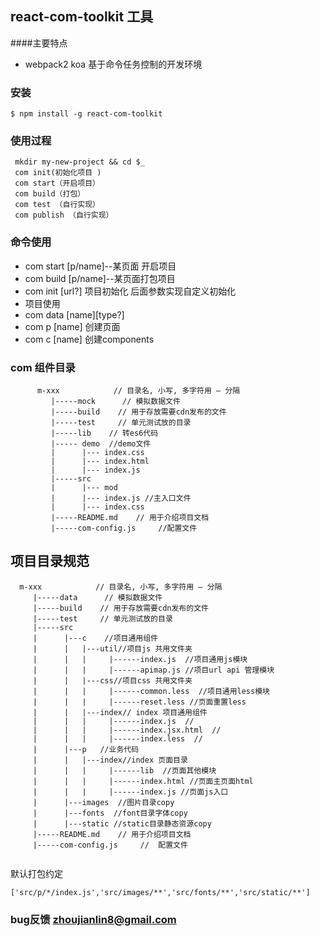 ## react-com-toolkit 工具
####主要特点
* webpack2 koa 基于命令任务控制的开发环境

### 安装

```
$ npm install -g react-com-toolkit 

```

### 使用过程

`````
 mkdir my-new-project && cd $_
 com init(初始化项目 )
 com start（开启项目）
 com build（打包）
 com test （自行实现）
 com publish （自行实现）
`````


### 命令使用
* com start [p/name]--某页面 开启项目
* com build [p/name]--某页面打包项目
* com init [url?] 项目初始化 后面参数实现自定义初始化
* 项目使用
* com data [name][type?]
* com p [name] 创建页面
* com c [name]  创建components


### com 组件目录

```
      m-xxx            // 目录名, 小写, 多字符用 – 分隔
         |-----mock      // 模拟数据文件
         |-----build    // 用于存放需要cdn发布的文件
         |-----test     // 单元测试放的目录
         |-----lib    // 转es6代码
         |----- demo  //demo文件
         |      |--- index.css
         |      |--- index.html
         |      |--- index.js
         |-----src
         |      |--- mod
         |      |--- index.js //主入口文件
         |      |--- index.css
         |-----README.md    // 用于介绍项目文档
         |-----com-config.js     //配置文件
```



## 项目目录规范

```
  m-xxx            // 目录名, 小写, 多字符用 – 分隔
     |-----data      // 模拟数据文件
     |-----build    // 用于存放需要cdn发布的文件
     |-----test     // 单元测试放的目录
     |-----src
     |      |---c    //项目通用组件
     |      |   |---util//项目js 共用文件夹
     |      |   |     |------index.js  //项目通用js模块
     |      |   |     |------apimap.js //项目url api 管理模块
     |      |   |---css//项目css 共用文件夹
     |      |   |     |------common.less  //项目通用less模块
     |      |   |     |------reset.less //页面重置less
     |      |   |---index// index 项目通用组件
     |      |   |     |------index.js  //
     |      |   |     |------index.jsx.html  //
     |      |   |     |------index.less  //
     |      |---p   //业务代码
     |      |   |---index//index 页面目录
     |      |   |     |------lib  //页面其他模块
     |      |   |     |------index.html //页面主页面html
     |      |   |     |------index.js //页面js入口
     |      |---images  //图片目录copy
     |      |---fonts  //font目录字体copy   
     |      |---static //static目录静态资源copy
     |-----README.md    // 用于介绍项目文档
     |-----com-config.js     //  配置文件
   
```
默认打包约定

````
['src/p/*/index.js','src/images/**','src/fonts/**','src/static/**']
````

### bug反馈 zhoujianlin8@gmail.com

